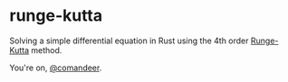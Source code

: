 # runge-kutta

Solving a simple differential equation in Rust using the 4th order [Runge-Kutta](https://en.wikipedia.org/wiki/Runge%E2%80%93Kutta_methods) method.

You're on, [@comandeer](https://github.com/Comandeer).
